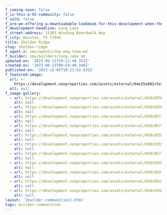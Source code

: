 ```yaml
---
f_coming-soon: false
f_is-this-a-55-community: false
f_sold: false
f_are-we-offering-a-downloadable-lookbook-for-this-development-when-they-submit-their-contact-info: false
f_development-headline: Long Lake
f_street-address: 15303 Winding Boardwalk Way
f_city: Houston, TX 77044
title: Sheldon Ridge
slug: sheldon-ridge
f_agent-2: cms/agents/the-omg-team.md
f_builder: cms/builders/long-lake.md
updated-on: '2023-09-21T19:12:48.353Z'
created-on: '2023-08-23T00:54:49.340Z'
published-on: '2023-12-05T18:21:52.835Z'
f_featured-image:
  url: >-
    https://development.nanproperties.com/assets/external/64e55a602c5e18cbf296b44c_new-homes-community-sheldon-ridge.webp
  alt: null
f_image-gallery:
  - url: https://development.nanproperties.com/assets/external/650c93563ce8477d42032a5b_1-web-or-mls-dsc01418-edit.jpg
    alt: null
  - url: https://development.nanproperties.com/assets/external/650c935627e58d54bef1c660_1-web-or-mls-dsc02663-edit.jpg
    alt: null
  - url: https://development.nanproperties.com/assets/external/650c9571e5a0308484e9e74b_1-web-or-mls-dsc08690-edit.jpg
    alt: null
  - url: https://development.nanproperties.com/assets/external/650c9571f08918d28edd93f2_2-web-or-mls-dsc08630-edit.jpg
    alt: null
  - url: https://development.nanproperties.com/assets/external/650c93554a8ae05f6eef39ff_2-web-or-mls-dsc08670-edit.jpg
    alt: null
  - url: https://development.nanproperties.com/assets/external/650c93554a8ae05f6eef39f0_3-web-or-mls-dsc01495-edit.jpg
    alt: null
  - url: https://development.nanproperties.com/assets/external/650c9571d3ea7bdb3db03af2_6-web-or-mls-dsc01515-edit.jpg
    alt: null
  - url: https://development.nanproperties.com/assets/external/650c93553bd4b3da4e64c1c4_8-web-or-mls-dsc01573.jpg
    alt: null
  - url: https://development.nanproperties.com/assets/external/650c959f31115d344130e46c_16-web-or-mls-dsc01695-edit.jpg
    alt: null
  - url: https://development.nanproperties.com/assets/external/650c95a369858580b89a3f1a_14-web-or-mls-dsc01665.jpg
    alt: null
  - url: https://development.nanproperties.com/assets/external/650c935627e58d54bef1c660_1-web-or-mls-dsc02663-edit.jpg
    alt: null
layout: '[builder-communities].html'
tags: builder-communities
---
```



